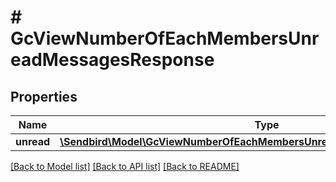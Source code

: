 # # GcViewNumberOfEachMembersUnreadMessagesResponse

## Properties

Name | Type | Description | Notes
------------ | ------------- | ------------- | -------------
**unread** | [**\Sendbird\Model\GcViewNumberOfEachMembersUnreadMessagesResponseUnread**](GcViewNumberOfEachMembersUnreadMessagesResponseUnread.md) |  | [optional]

[[Back to Model list]](../../README.md#models) [[Back to API list]](../../README.md#endpoints) [[Back to README]](../../README.md)
